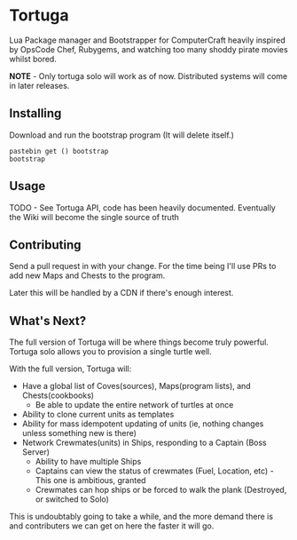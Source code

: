 # Tortuga

Lua Package manager and Bootstrapper for ComputerCraft heavily inspired by OpsCode Chef, Rubygems, and watching too many shoddy pirate movies whilst bored.

**NOTE** - Only tortuga solo will work as of now. Distributed systems will come in later releases.

## Installing

Download and run the bootstrap program (It will delete itself.)

```
pastebin get () bootstrap
bootstrap
```

## Usage

TODO - See Tortuga API, code has been heavily documented. Eventually the Wiki will become the single source of truth

## Contributing

Send a pull request in with your change. For the time being I'll use PRs to add new Maps and Chests to the program.

Later this will be handled by a CDN if there's enough interest.

## What's Next?

The full version of Tortuga will be where things become truly powerful. Tortuga solo allows you to provision a single turtle well.

With the full version, Tortuga will:

* Have a global list of Coves(sources), Maps(program lists), and Chests(cookbooks)
  * Be able to update the entire network of turtles at once
* Ability to clone current units as templates
* Ability for mass idempotent updating of units (ie, nothing changes unless something new is there)
* Network Crewmates(units) in Ships, responding to a Captain (Boss Server)
  * Ability to have multiple Ships
  * Captains can view the status of crewmates (Fuel, Location, etc) - This one is ambitious, granted
  * Crewmates can hop ships or be forced to walk the plank (Destroyed, or switched to Solo)

This is undoubtably going to take a while, and the more demand there is and contributers we can get on here the faster it will go.
